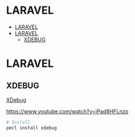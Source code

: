 # LARAVEL

<!-- TOC INICIO -->
- [LARAVEL](#laravel)
- [LARAVEL](#laravel)
  - [XDEBUG](#xdebug)
<!-- TOC FIN -->

# LARAVEL

## XDEBUG

[XDebug](xdebug.org)

https://www.youtube.com/watch?v=iPad8HFLnzo

```bash
# Install
pecl install xdebug
```
